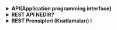 <details>
  <summary>
    <b>API(Application programming interface)</b>
  </summary>
<p>
  API(Uygulama ve peogramlama arayüzü)
  <br/>
  Genel olarak iki yazılımın birbiriyle iletişime geçmesidir. Bir yazılımın gerçekleştirebildiği işlemlere belirli koşullar dahilinde dışarıdan erişilip bu işlemlerin kullanılmasını sağlayan arayüzdür.
  <b>API Örnekleri
   <ul>
     <li>OOP Public Methods</li>
     <li>Node.js FS Modülü, Go(lang) FMT Paketi</li>
     <li>GitHub API (https://docs.github.com/en/rest )</li>     
   </ul> 
    API NEDİR?
    <br/>
    Özetle, bir uygulamada gerçekleştirmek istediğimiz ek bir işlemi, o işlemi sağlayan başka bir uygulamadan API kullanarak gerçekleştirebiliriz.
     <ul>
     <li>API kullanımı bizi ilgili işlemin gerektireceği iş yükünden kurtarır. “API hayatı kolaylaştırır”.</li>
     <li>API lar özel kullanıcı kitlelerine yönelik hazırlanırlar ve ilgili verileri hızlı bir şekilde oluşturmamızı sağlarlar. ( IMDB API, GitHub API ..)</li>
     <li>Platform bağımsız çalışırlar.</li>  
     <li>Güncelleme durumunda bizim yapmamız gereken işlemler sınırlıdır.</li>     
      
   </ul> 
</p>
</details>

<details>
  <summary>
    <b>REST API NEDİR?</b>
  </summary>
  Representational state transfer; İlgili isteğe karşılık gelen verinin JSON / XML gibi dosya formatlarında gönderilmesidir. REST API, REST mimarisinin prensiplerine taşıyan API’lardır. Tüm prensiplerin karşılanması durumunda RESTful API olarak da adlandırılır.
  <img src="https://raw.githubusercontent.com/Kodluyoruz/taskforce/main/rest-api/rest-api-nedir/figures/RestApi.png"/>  
  Özetle, bir uygulamada gerçekleştirmek istediğimiz ek bir işlemi, o işlemi sağlayan başka bir uygulamadan API kullanarak gerçekleştirebiliriz.
  <ul>
    <li>İstemci – Sunucu: (Client – Server)</li>
    <li>Tek Tip Arayüz: (Uniform Interface)</li>
    <li>Durumsuzluk: (Statelessness)</li>
    <li>Önbelleklenebilir: (Cacheable)</li>
    <li>Katmanlı Sistem: (Layered System)</li>
    <li>İsteğe Bağlı Kod: (Code On Demand - Optional)</li>
  </ul>
</details>

<details>
  <summary>
    <b>REST Prensipleri (Kısıtlamaları) I</b>
  </summary>
<h6>İstemci - Sunucu (Client - Server) Prensibi</h6>
 
İstemci isteği gönderen, sunucu da ilgili cevabı veren durumundadır. Birbirlerinin sorumluluk alanlarına girmezler. Birbirlerinden bağımsız programlama dilleri ve teknolojiler kullanabilirler.
  <img src="https://raw.githubusercontent.com/Kodluyoruz/taskforce/main/rest-api/rest-prensipleri-I/figures/ReqRes.png"/>
  <h6>Tek Tip Arayüz (Uniform Interface) Prensibi</h6>
 
  Aynı kaynağa yönelik olan tüm istekler, isteğin nereden geldiğinden bağımsız olarak aynı şekilde görünmelidir. Bu aynı zamanda istemci – sunucu bağımsızlığını da destekler. 4 temel özelliği bulunmaktadır.
  <img src="https://raw.githubusercontent.com/Kodluyoruz/taskforce/main/rest-api/rest-prensipleri-I/figures/UniformInterface.jpg"/>
  <b>Durumsuzluk (Statelessness) Prensibi</b>
  <h6>STATE</h6>
  <ul>
    <li>Söz konusu veriyi - durumu belirtir, örneğin bir veritabanı için düşünürsek veritabanında o an için bulunan veridir. Bir React uygulamasını düşünürsek herhangi bir component’ın o an ki durumu. Modal’ın açık veya kapalı olması, kullanıcının giriş, çıkış durumu gibi.</li>
    <li><b>Stateful</b>( Durum bilgisi olan ) vs <b>Stateless</b> ( Durum bilgisi olmayan ) İstemci tafından gerçekleştirilen her istek birbirinden bağımsızdır ve sunucu bu isteklerin her birini bağımsız olarak değerlendirir. Sunucu istemci tarafından kendisine gönderilen bilgileri tutmamalıdır. Örneğin bir isteğimiz kimlik doğrulama (Authentication) işlemi gerektiriyorsa ilgili tüm bilgiler (token vs..) istemci tarafından sunucuya devamlı olarak gönderilmelidir.</li>
    
  </ul>
</details>
